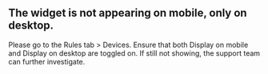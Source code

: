 ## The widget is not appearing on mobile, only on desktop. 

Please go to the Rules tab > Devices. Ensure that both Display on mobile and Display on desktop are toggled on. If still not showing, the support team can further investigate.
